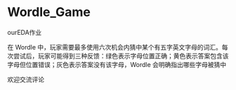 # Wordle_Game
ourEDA作业

在 Wordle 中，玩家需要最多使用六次机会内猜中某个有五字英文字母的词汇。每次尝试后，玩家可能得到三种反馈：绿色表示字母位置正确；黄色表示答案包含该字母但位置错误；灰色表示答案没有该字母，Wordle 会明确指出哪些字母被猜中

欢迎交流评论
